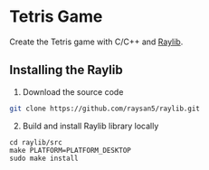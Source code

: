 # Tetris Game

Create the Tetris game with C/C++ and [Raylib](https://www.raylib.com/).

## Installing the Raylib

1. Download the source code
   
```bash
git clone https://github.com/raysan5/raylib.git
```

2. Build and install Raylib library locally

```
cd raylib/src
make PLATFORM=PLATFORM_DESKTOP
sudo make install
```
